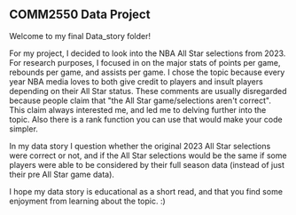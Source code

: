 ## COMM2550 Data Project

Welcome to my final Data_story folder!

For my project, I decided to look into the NBA All Star selections from 2023. For research purposes, I focused in on the major stats of points per game, rebounds per game, and assists per game. I chose the topic because every year NBA media loves to both give credit to players and insult players depending on their All Star status. These comments are usually disregarded because people claim that "the All Star game/selections aren't correct". This claim always interested me, and led me to delving further into the topic. Also there is a rank function you can use that would make your code simpler.

In my data story I question whether the original 2023 All Star selections were correct or not, and if the All Star selections would be the same if some players were able to be considered by their full season data (instead of just their pre All Star game data).

I hope my data story is educational as a short read, and that you find some enjoyment from learning about the topic. :)
